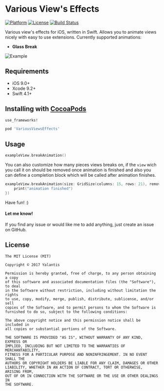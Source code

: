 # Various View's Effects

[![Platform](http://img.shields.io/badge/platform-iOS-blue.svg?style=flat)](http://cocoapods.org/?q=VariousViewsEffects) [![License](http://img.shields.io/badge/license-MIT-green.svg?style=flat)](https://github.com/artrmz/VariousViewsEffects/blob/master/LICENSE) [![Build Status](https://travis-ci.org/artrmz/VariousViewsEffects.svg?branch=master)](https://travis-ci.org/artrmz/VariousViewsEffects)

Various view's effects for iOS, written in Swift. Allows you to animate views nicely with easy to use extensions.
Currently supported animations:

- **Glass Break**

![Example](Resources/variousviewseffects.gif?raw=true "VariousViewsEffects")


## Requirements
- iOS 9.0+
- Xcode 9.2+
- Swift 4.1+

## Installing with [CocoaPods](https://cocoapods.org)

```ruby
use_frameworks!

pod 'VariousViewsEffects'
```

## Usage

```swift
exampleView.breakAnimation()
```

You can also customize how many pieces views breaks on, if the `view` wich you call it on should be removed once animation is finished and also you can define a completion block which will be called after animation finishes.

```swift
exampleView.breakAnimation(size: GridSize(columns: 15, rows: 21), removeAfterCompletion: true, completion: {
    print("animation finished")
})
```

Have fun! :)

#### Let me know!

If you find any issue or would like me to add anything, just create an issue on GitHub.

## License

	The MIT License (MIT)

	Copyright © 2017 Yalantis

	Permission is hereby granted, free of charge, to any person obtaining a copy
	of this software and associated documentation files (the "Software"), to deal
	in the Software without restriction, including without limitation the rights
	to use, copy, modify, merge, publish, distribute, sublicense, and/or sell
	copies of the Software, and to permit persons to whom the Software is
	furnished to do so, subject to the following conditions:

	The above copyright notice and this permission notice shall be included in
	all copies or substantial portions of the Software.

	THE SOFTWARE IS PROVIDED "AS IS", WITHOUT WARRANTY OF ANY KIND, EXPRESS OR
	IMPLIED, INCLUDING BUT NOT LIMITED TO THE WARRANTIES OF MERCHANTABILITY,
	FITNESS FOR A PARTICULAR PURPOSE AND NONINFRINGEMENT. IN NO EVENT SHALL THE
	AUTHORS OR COPYRIGHT HOLDERS BE LIABLE FOR ANY CLAIM, DAMAGES OR OTHER
	LIABILITY, WHETHER IN AN ACTION OF CONTRACT, TORT OR OTHERWISE, ARISING FROM,
	OUT OF OR IN CONNECTION WITH THE SOFTWARE OR THE USE OR OTHER DEALINGS IN
	THE SOFTWARE.
